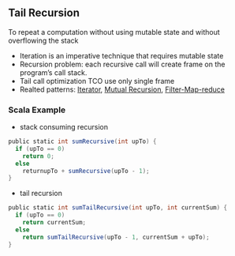 ## Tail Recursion

To repeat a computation without using mutable state and without overflowing the stack
  - Iteration is an imperative technique that requires mutable state
  - Recursion problem: each recursive call will create frame on the program’s call stack.
  - Tail call optimization TCO use only single frame 
  - Realted patterns: [Iterator](https://github.com/OndrejKucera/knowledge_design_patterns/blob/master/Iterator.md), [Mutual Recursion](), [Filter-Map-reduce]()
  
### Scala Example
 - stack consuming recursion
 ```scala
 public static int sumRecursive(int upTo) {
   if (upTo == 0)
     return 0;
   else
     returnupTo + sumRecursive(upTo - 1);
 }
 ```
 - tail recursion
 ```scala
 public static int sumTailRecursive(int upTo, int currentSum) {
   if (upTo == 0)
     return currentSum;
   else
     return sumTailRecursive(upTo - 1, currentSum + upTo);
}
 ```
